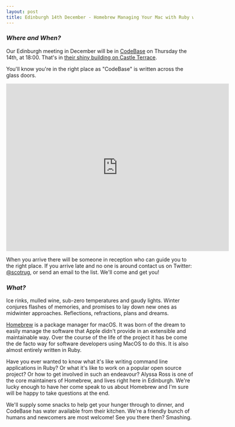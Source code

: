 ```yaml
---
layout: post
title: Edinburgh 14th December - Homebrew Managing Your Mac with Ruby with Alyssa Ross
---
```


### *Where and When?*
Our Edinburgh meeting in December will be in <a href="http://www.thisiscodebase.com/">CodeBase</a> on Thursday the 14th, at 18:00. That's in <a href="http://www.openstreetmap.org/node/2622756843#map=18/55.94652/-3.20081&layers=C">their shiny building on Castle Terrace</a>.

You'll know you're in the right place as "CodeBase" is written across the glass doors.

<iframe src="https://www.google.com/maps/embed?pb=!1m0!3m2!1sen!2suk!4v1483872929132!6m8!1m7!1sVSL7PfdVl9-Er1E-TE_AdA!2m2!1d55.94717620478372!2d-3.201899568462977!3f123.96453758660971!4f-14.18015060339934!5f0.7820865974627469" width="600" height="450" frameborder="0" style="border:0" allowfullscreen></iframe>

When you arrive there will be someone in reception who can guide you to the right place. If you arrive late and no one is around contact us on Twitter: <a href="https://twitter.com/scotrug">@scotrug</a>, or send an email to the list. We'll come and get you!

### *What?*
Ice rinks, mulled wine, sub-zero temperatures and gaudy lights. Winter conjures flashes of memories, and promises to lay down new ones as midwinter approaches. Reflections, refractions, plans and dreams.

[Homebrew](https://brew.sh/) is a package manager for macOS. It was born of the dream to easily manage the software that Apple didn't provide in an extensible and maintainable way. Over the course of the life of the project it has be come the de facto way for software developers using MacOS to do this. It is also almost entirely written in Ruby.

Have you ever wanted to know what it's like writing command line applications in Ruby? Or what it's like to work on a popular open source project? Or how to get involved in such an endeavour? Alyssa Ross is one of the core maintainers of Homebrew, and lives right here in Edinburgh. We're lucky enough to have her come speak to us about Homebrew and I'm sure will be happy to take questions at the end.

We'll supply some snacks to help get your hunger through to dinner, and CodeBase has water available from their kitchen. We're a friendly bunch of humans and newcomers are most welcome! See you there then? Smashing.
